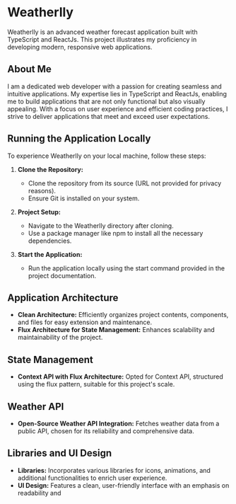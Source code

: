 # Weatherlly

Weatherlly is an advanced weather forecast application built with TypeScript and ReactJs. This project illustrates my proficiency in developing modern, responsive web applications.

## About Me

I am a dedicated web developer with a passion for creating seamless and intuitive applications. My expertise lies in TypeScript and ReactJs, enabling me to build applications that are not only functional but also visually appealing. With a focus on user experience and efficient coding practices, I strive to deliver applications that meet and exceed user expectations.

## Running the Application Locally

To experience Weatherlly on your local machine, follow these steps:

1. **Clone the Repository:**
   - Clone the repository from its source (URL not provided for privacy reasons).
   - Ensure Git is installed on your system.

2. **Project Setup:**
   - Navigate to the Weatherlly directory after cloning.
   - Use a package manager like npm to install all the necessary dependencies.

3. **Start the Application:**
   - Run the application locally using the start command provided in the project documentation.

## Application Architecture

- **Clean Architecture:** Efficiently organizes project contents, components, and files for easy extension and maintenance.
- **Flux Architecture for State Management:** Enhances scalability and maintainability of the project.

## State Management

- **Context API with Flux Architecture:** Opted for Context API, structured using the flux pattern, suitable for this project's scale.

## Weather API

- **Open-Source Weather API Integration:** Fetches weather data from a public API, chosen for its reliability and comprehensive data.

## Libraries and UI Design

- **Libraries:** Incorporates various libraries for icons, animations, and additional functionalities to enrich user experience.
- **UI Design:** Features a clean, user-friendly interface with an emphasis on readability and

